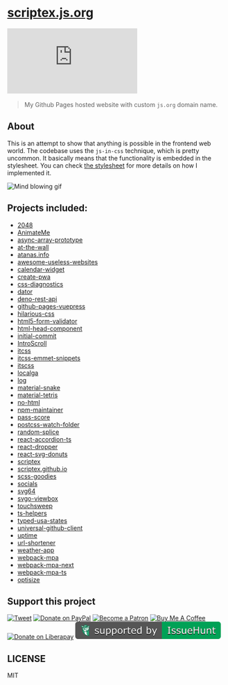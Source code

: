 # [scriptex.js.org](https://scriptex.js.org) 

[![Analytics](https://ga-beacon.appspot.com/UA-83446952-1/github.com/scriptex/scriptex.github.io/README.md)](https://github.com/scriptex/scriptex.github.io/)

> My Github Pages hosted website with custom `js.org` domain name.

## About

This is an attempt to show that anything is possible in the frontend web world.
The codebase uses the `js-in-css` technique, which is pretty uncommon.
It basically means that the functionality is embedded in the stylesheet.
You can check [the stylesheet](https://github.com/scriptex/scriptex.github.io/blob/master/style.css) for more details on how I implemented it.

![Mind blowing gif](https://media2.giphy.com/media/Um3ljJl8jrnHy/200.gif)

## Projects included:

-   [2048](https://scriptex.js.org/2048)
-   [AnimateMe](https://scriptex.js.org/AnimateMe)
-   [async-array-prototype](https://scriptex.js.org/async-array-prototype)
-   [at-the-wall](https://scriptex.js.org/at-the-wall)
-   [atanas.info](https://scriptex.js.org/atanas.info)
-   [awesome-useless-websites](https://scriptex.js.org/awesome-useless-websites)
-   [calendar-widget](https://scriptex.js.org/calendar-widget)
-   [create-pwa](https://scriptex.js.org/create-pwa)
-   [css-diagnostics](https://scriptex.js.org/css-diagnostics)
-   [dator](https://scriptex.js.org/dator)
-   [deno-rest-api](https://scriptex.js.org/deno-rest-api)
-   [github-pages-vuepress](https://scriptex.js.org/github-pages-vuepress)
-   [hilarious-css](https://scriptex.js.org/hilarious-css)
-   [html5-form-validator](https://scriptex.js.org/html5-form-validator)
-   [html-head-component](https://scriptex.js.org/html-head-component)
-   [initial-commit](https://scriptex.js.org/initial-commit)
-   [IntroScroll](https://scriptex.js.org/IntroScroll)
-   [itcss](https://scriptex.js.org/itcss)
-   [itcss-emmet-snippets](https://scriptex.js.org/itcss-emmet-snippets)
-   [itscss](https://scriptex.js.org/itscss)
-   [localga](https://scriptex.js.org/localga)
-   [log](https://scriptex.js.org/log)
-   [material-snake](https://scriptex.js.org/material-snake)
-   [material-tetris](https://scriptex.js.org/material-tetris)
-   [no-html](https://scriptex.js.org/no-html)
-   [npm-maintainer](https://scriptex.js.org/npm-maintainer)
-   [pass-score](https://scriptex.js.org/pass-score)
-   [postcss-watch-folder](https://scriptex.js.org/postcss-watch-folder)
-   [random-splice](https://scriptex.js.org/random-splice)
-   [react-accordion-ts](https://scriptex.js.org/react-accordion-ts)
-   [react-dropper](https://scriptex.js.org/react-dropper)
-   [react-svg-donuts](https://scriptex.js.org/react-svg-donuts)
-   [scriptex](https://scriptex.js.org/scriptex)
-   [scriptex.github.io](https://scriptex.js.org/scriptex.github.io)
-   [scss-goodies](https://scriptex.js.org/scss-goodies)
-   [socials](https://scriptex.js.org/socials)
-   [svg64](https://scriptex.js.org/svg64)
-   [svgo-viewbox](https://scriptex.js.org/svgo-viewbox)
-   [touchsweep](https://scriptex.js.org/touchsweep)
-   [ts-helpers](https://scriptex.js.org/ts-helpers)
-   [typed-usa-states](https://scriptex.js.org/typed-usa-states)
-   [universal-github-client](https://scriptex.js.org/universal-github-client)
-   [uptime](https://scriptex.js.org/uptime)
-   [url-shortener](https://scriptex.js.org/url-shortener)
-   [weather-app](https://scriptex.js.org/weather-app)
-   [webpack-mpa](https://scriptex.js.org/webpack-mpa)
-   [webpack-mpa-next](https://scriptex.js.org/webpack-mpa-next)
-   [webpack-mpa-ts](https://scriptex.js.org/webpack-mpa-ts)
-   [optisize](https://scriptex.js.org/optisize)

## Support this project

[![Tweet](https://img.shields.io/badge/Tweet-Share_this_repository-blue.svg?style=flat-square&logo=twitter&color=38A1F3)](https://twitter.com/intent/tweet?text=Checkout%20this%20awesome%20software%20project%3A&url=https%3A%2F%2Fgithub.com%2Fscriptex%2Fscriptex.github.io&via=scriptexbg&hashtags=software%2Cgithub%2Ccode%2Cawesome)
[![Donate on PayPal](https://img.shields.io/badge/Donate-Support_me_on_PayPal-blue.svg?style=flat-square&logo=paypal&color=222d65)](https://www.paypal.me/scriptex)
[![Become a Patron](https://img.shields.io/badge/Become_Patron-Support_me_on_Patreon-blue.svg?style=flat-square&logo=patreon&color=e64413)](https://www.patreon.com/atanas)
[![Buy Me A Coffee](https://img.shields.io/badge/Donate-Buy%20me%20a%20coffee-yellow.svg?logo=ko-fi)](https://ko-fi.com/scriptex)
[![Donate on Liberapay](https://img.shields.io/liberapay/receives/scriptex.svg?logo=liberapay)](https://liberapay.com/scriptex/)
[![Donate on Issuehunt](https://raw.githubusercontent.com/BoostIO/issuehunt-materials/master/v1/issuehunt-shield-v1.svg)](https://issuehunt.io/r/scriptex/initial-commit)

## LICENSE

MIT

